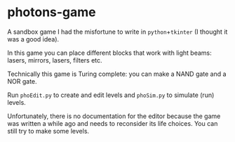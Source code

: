 # photons-game

A sandbox game I had the misfortune to write in `python`+`tkinter` (I thought it was a good idea).

In this game you can place different blocks that work with light beams: lasers, mirrors, lasers, filters etc.

Technically this game is Turing complete: you can make a NAND gate and a NOR gate.

Run `phoEdit.py` to create and edit levels and `phoSim.py` to simulate (run) levels.

Unfortunately, there is no documentation for the editor because the game was written a while ago and needs to reconsider its life choices. You can still try to make some levels.
